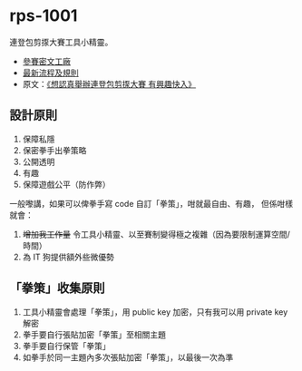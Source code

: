 # rps-1001

連登包剪揼大賽工具小精靈。

- [參賽密文工廠](https://ngfhk.github.io/rps-1001/)
- [最新流程及規則](Rundown.md)
- 原文：[《想認真舉辦連登包剪揼大賽 有興趣快入》](https://lih.kg/3773399)

## 設計原則

1. 保障私隱
2. 保密拳手出拳策略
3. 公開透明
4. 有趣
5. 保障遊戲公平（防作弊）

一般嚟講，如果可以俾拳手寫 code 自訂「拳策」，咁就最自由、有趣，
但係咁樣就會：

1. ~~增加我工作量~~ 令工具小精靈、以至賽制變得極之複雜（因為要限制運算空間/時間）
2. 為 IT 狗提供額外些微優勢

## 「拳策」收集原則

1. 工具小精靈會處理「拳策」，用 public key 加密，只有我可以用 private key 解密
2. 拳手要自行張貼加密「拳策」至相關主題
3. 拳手要自行保管「拳策」
4. 如拳手於同一主題內多次張貼加密「拳策」，以最後一次為準
